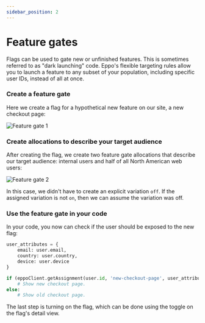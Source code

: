 ```yaml
---
sidebar_position: 2
---
```


# Feature gates

Flags can be used to gate new or unfinished features. This is sometimes referred to as "dark launching" code. Eppo's flexible targeting rules allow you to launch a feature to any subset of your population, including specific user IDs, instead of all at once.

### Create a feature gate

Here we create a flag for a hypothetical new feature on our site, a new checkout page:

![Feature gate 1](/img/feature-flagging/feature-gate-1.png)

### Create allocations to describe your target audience

After creating the flag, we create two feature gate allocations that describe our target audience: internal users and half of all North American web users:

![Feature gate 2](/img/feature-flagging/feature-gate-2.png)

In this case, we didn't have to create an explicit variation `off`. If the
assigned variation is not `on`, then we can assume the variation was off.

### Use the feature gate in your code

In your code, you now can check if the user should be exposed to the new flag:

```python
user_attributes = {
    email: user.email,
    country: user.country,
    device: user.device
}

if (eppoClient.getAssignment(user.id, 'new-checkout-page', user_attributes) == 'on'):
    # Show new checkout page.
else:
    # Show old checkout page.
```

The last step is turning on the flag, which can be done using the toggle on the flag's detail view.
